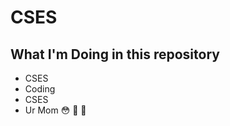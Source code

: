 # CSES

## What I'm Doing in this repository
 * CSES
 * Coding
 * CSES
 * Ur Mom :flushed: :eggplant: :bone:
